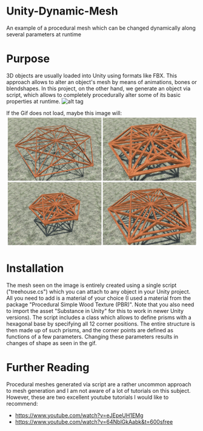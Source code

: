 # Unity-Dynamic-Mesh
An example of a procedural mesh which can be changed dynamically along several parameters at runtime

# Purpose
3D objects are usually loaded into Unity using formats like FBX. This approach allows to alter an object's mesh by means of animations, bones or blendshapes. In this project, on the other hand, we generate an object via script, which allows to completely procedurally alter some of its basic properties at runtime. 
![alt tag](https://github.com/mariusrubo/Unity-Dynamic-Mesh/blob/master/changing_structure.gif)

If the Gif does not load, maybe this image will:
![alt tag](https://github.com/mariusrubo/Unity-Dynamic-Mesh/blob/master/changing_structure.jpg)


# Installation
The mesh seen on the image is entirely created using a single script ("treehouse.cs") which you can attach to any object in your Unity project. All you need to add is a material of your choice (I used a material from the package "Procedural Simple Wood Texture (PBR)". Note that you also need to import the asset "Substance in Unity" for this to work in newer Unity versions).
The script includes a class which allows to define prisms with a hexagonal base by specifying all 12 corner positions. The entire structure is then made up of such prisms, and the corner points are defined as functions of a few parameters. Changing these parameters results in changes of shape as seen in the gif. 

# Further Reading
Procedural meshes generated via script are a rather uncommon approach to mesh generation and I am not aware of a lot of tutorials on this subject. However, these are two excellent youtube tutorials I would like to recommend:
* https://www.youtube.com/watch?v=eJEpeUH1EMg
* https://www.youtube.com/watch?v=64NblGkAabk&t=600sfree 
